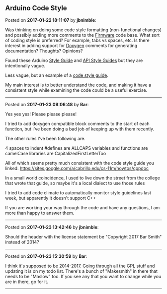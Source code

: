 ## Arduino Code Style
Posted on **2017-01-22 18:11:07** by **jbnimble**:

Was thinking on doing some code style formatting (non-functional changes) and possibly adding more comments to the [Firmware](https://github.com/MaslowCNC/Firmware) code base. What sort of coding style is preferred? For example, tabs vs spaces, etc. Is there interest in adding support for  [Doxygen](http://www.stack.nl/~dimitri/doxygen/) comments for generating documentation? Thoughts? Opinions?

Found these Arduino [Style Guide](https://www.arduino.cc/en/Reference/StyleGuide) and [API Style Guides](https://www.arduino.cc/en/Reference/APIStyleGuide) but they are intentionally vague.

Less vague, but an example of a [code style guide](https://sites.google.com/a/cabrillo.edu/cs-11m/howtos/cppdoc).

My main interest is to better understand the code, and making it have a consistent style while examining the code could be a useful exercise.

---

Posted on **2017-01-23 09:06:48** by **Bar**:

Yes yes yes! Please please please!

I tried to add doxygen compatible block comments to the start of each function, but I've been doing a bad job of keeping up with them recently. 

The other rules I've been following are. 

4 spaces to indent
#defines are ALLCAPS
variables and functions are camelCase 
libraries are CapitalizedFirstLetterToo

All of which seems pretty much consistent with the code style guide you linked. https://sites.google.com/a/cabrillo.edu/cs-11m/howtos/cppdoc

In a small world coincidence, I used to live down the street from the college that wrote that guide, so maybe it's a local dialect to use those rules

I tried to add code climate to automatically monitor style guidelines last week, but apparently it doesn't support C++ 

If you are working your way through the code and have any questions, I am more than happy to answer them.

---

Posted on **2017-01-23 13:42:46** by **jbnimble**:

Should the header with the license statement be "Copyright 2017 Bar Smith" instead of 2014?

---

Posted on **2017-01-23 15:30:59** by **Bar**:

I think it's supposed to be 2014-2017. Going through all the GPL stuff and updating it is on my todo list. There's a bunch of "Makesmith" in there that needs to be "Maslow" too. If you see any that you want to change while you are in there, go for it.

---

